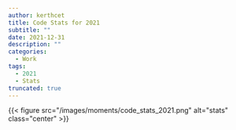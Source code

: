 ```yaml
---
author: kerthcet
title: Code Stats for 2021
subtitle: ""
date: 2021-12-31
description: ""
categories:
  - Work
tags:
  - 2021
  - Stats
truncated: true
---
```


{{< figure src="/images/moments/code_stats_2021.png" alt="stats" class="center" >}}
